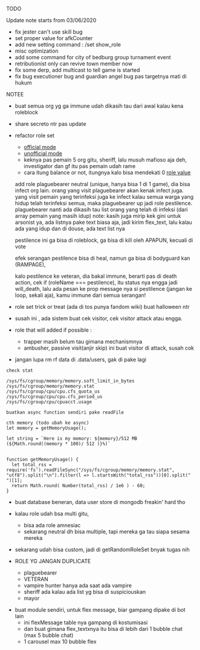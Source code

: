 TODO

Update note starts from 03/06/2020
- fix jester can't use skill bug
- set proper value for afkCounter
- add new setting command : /set show_role
- misc optimization
- add some command for city of bedburg group turnament event
- retributionist only can revive town member now
- fix some derp, add multicast to tell game is started
- fix bug executioner bug and guardian angel bug pas targetnya mati di hukum

NOTEE

- buat semua org yg ga immune udah dikasih tau dari awal kalau kena roleblock

- share secreto ntr pas update

- refactor role set
  - [official mode](https://town-of-salem.fandom.com/wiki/Game_Modes#:~:text=In%20the%20base%20content%20of,Dracula's%20Palace%20and%20Town%20Traitor.)
  - [unofficial mode](https://town-of-salem.fandom.com/wiki/Custom_Setups_(Classic))
  - keknya pas pemain 5 org gitu, sheriff, lalu musuh mafioso aja deh, investigator dan gf itu pas pemain udah rame
  - cara itung balance or not, itungnya kalo bisa mendekati 0 [role value](https://town-of-salem.fandom.com/wiki/Town_of_Salem_Card_Game#How_to_Play)
  
  add role plaguebearer neutral (unique, hanya bisa 1 di 1 game), dia bisa infect org lain. orang yang visit plaguebearer akan kenak infect juga. yang visit pemain yang terinfeksi juga ke infect
  kalau semua warga yang hidup telah terinfeksi semua, maka plaguebearer up jadi role pestilence.
  plaguebearer nanti ada dikasih tau list orang yang telah di infeksi (dari array pemain yang masih idup)
  note: kasih juga mirip kek gini untuk arsonist ya, ada listnya pake text biasa aja, jadi kirim flex_text, lalu kalau ada yang idup dan di douse, ada text list nya
  
  pestilence ini ga bisa di roleblock, ga bisa di kill oleh APAPUN, kecuali di vote
  
  efek serangan pestilence bisa di heal, namun ga bisa di bodyguard kan (RAMPAGE),
  
  kalo pestilence ke veteran, dia bakal immune, berarti pas di death action,
  cek if (roleName === pestilence), itu status nya engga jadi will_death, lalu ada pesan ke prop message nya si pestilence
  (jangan ke loop, sekali aja), kamu immune dari semua serangan!
  
  

- role set trick or treat (ada di tos punya fandom wiki) buat halloween ntr

- susah ini , ada sistem buat cek visitor, cek visitor attack atau engga.
- role that will added if possible :
  - trapper masih belum tau gimana mechanismnya
  - ambusher, passive visit(anjir skip) ini buat visitor di attack, susah cok

- jangan lupa rm rf data di .data/users, gak di pake lagi

```
check stat

/sys/fs/cgroup/memory/memory.soft_limit_in_bytes
/sys/fs/cgroup/memory/memory.stat
/sys/fs/cgroup/cpu/cpu.cfs_quota_us
/sys/fs/cgroup/cpu/cpu.cfs_period_us
/sys/fs/cgroup/cpu/cpuacct.usage

buatkan async function sendiri pake readFile

cth memory (todo ubah ke async)
let memory = getMemoryUsage();

let string = `Here is my memory: ${memory}/512 MB (${Math.round((memory * 100)/ 512 )}%)`


function getMemoryUsage() {
  let total_rss = require('fs').readFileSync("/sys/fs/cgroup/memory/memory.stat", "utf8").split("\n").filter(l => l.startsWith("total_rss"))[0].split(" ")[1]; 
  return Math.round( Number(total_rss) / 1e6 ) - 60;
}
```

- buat database beneran, data user store di mongodb freakin' hard tho
- kalau role udah bsa multi gitu,
  - bisa ada role amnesiac
  - sekarang neutral dh bisa multiple, tapi mereka ga tau siapa sesama mereka
- sekarang udah bisa custom, jadi di getRandomRoleSet bnyak tugas nih

- ROLE YG JANGAN DUPLICATE
  - plaguebearer
  - VETERAN
  - vampire hunter hanya ada saat ada vampire
  - sheriff ada kalau ada list yg bisa di suspiciouskan
  - mayor

* buat module sendiri, untuk flex message, biar gampang dipake di bot lain
  - ini flexMessage table nya gampang di kostumisasi
  - dan buat gimana flex_textxnya itu bisa di lebih dari 1 bubble chat (max 5 bubble chat)
  - 1 carousel max 10 bubble flex
